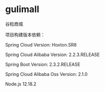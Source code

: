 # gulimall
谷粒商城

项目构建版本依赖：

Spring Cloud Version: Hoxton.SR8

Spring Cloud Alibaba Version: 2.2.3.RELEASE

Spring Boot Version: 2.3.2.RELEASE

Spring Cloud Alibaba Oss Version: 2.1.0

Node.js 12.18.2